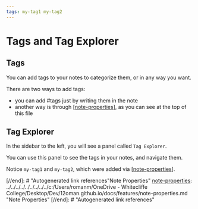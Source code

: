 ```yaml
---
tags: my-tag1 my-tag2
---
```


# Tags and Tag Explorer

## Tags

You can add tags to your notes to categorize them, or in any way you want.

There are two ways to add tags:
- you can add #tags just by writing them in the note
- another way is through [[note-properties]], as you can see at the top of this file

## Tag Explorer
In the sidebar to the left, you will see a panel called `Tag Explorer`.

You can use this panel to see the tags in your notes, and navigate them.

Notice `my-tag1` and `my-tag2`, which were added via [[note-properties]].


[//begin]: # "Autogenerated link references for markdown compatibility"
[note-properties]: note-properties.md "Note Properties"
[note-properties]: note-properties.md "Note Properties"
[//end]: # "Autogenerated link references"Note Properties"
[note-properties]: ../../../../../../../../../c:/Users/romanm/OneDrive - Whitecliffe College/Desktop/Dev/12oman.github.io/docs/features/note-properties.md "Note Properties"
[//end]: # "Autogenerated link references"